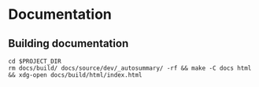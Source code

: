 # Documentation

## Building documentation
```
cd $PROJECT_DIR
rm docs/build/ docs/source/dev/_autosummary/ -rf && make -C docs html && xdg-open docs/build/html/index.html 
```